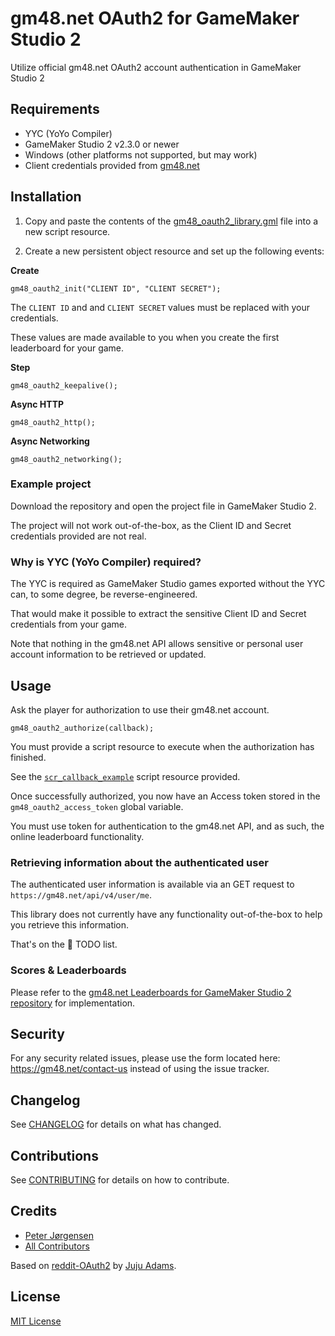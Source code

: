 # gm48.net OAuth2 for GameMaker Studio 2

Utilize official gm48.net OAuth2 account authentication in GameMaker Studio 2

## Requirements

* YYC (YoYo Compiler)
* GameMaker Studio 2 v2.3.0 or newer
* Windows (other platforms not supported, but may work)
* Client credentials provided from [gm48.net](https://gm48.net)

## Installation

1) Copy and paste the contents of the [gm48_oauth2_library.gml](scripts/gm48_oauth2_library/gm48_oauth2_library.gml) file into a new script resource.

2) Create a new persistent object resource and set up the following events:

**Create**

```gml
gm48_oauth2_init("CLIENT ID", "CLIENT SECRET");
```

The `CLIENT ID` and and `CLIENT SECRET` values must be replaced with your credentials.

These values are made available to you when you create the first leaderboard for your game.

**Step**
```gml
gm48_oauth2_keepalive();
```

**Async HTTP**

```gml
gm48_oauth2_http();
```

**Async Networking**

```gml
gm48_oauth2_networking();
```

### Example project

Download the repository and open the project file in GameMaker Studio 2.

The project will not work out-of-the-box, as the Client ID and Secret credentials provided are not real.

### Why is YYC (YoYo Compiler) required?

The YYC is required as GameMaker Studio games exported without the YYC can, to some degree, be reverse-engineered.

That would make it possible to extract the sensitive Client ID and Secret credentials from your game.

Note that nothing in the gm48.net API allows sensitive or personal user account information to be retrieved or updated.

## Usage

Ask the player for authorization to use their gm48.net account.

```gml
gm48_oauth2_authorize(callback);
```

You must provide a script resource to execute when the authorization has finished.

See the [`scr_callback_example`](scripts/scr_callback_example/scr_callback_example.gml) script resource provided.

Once successfully authorized, you now have an Access token stored in the ```gm48_oauth2_access_token``` global variable.

You must use token for authentication to the gm48.net API, and as such, the online leaderboard functionality.

### Retrieving information about the authenticated user

The authenticated user information is available via an GET request to `https://gm48.net/api/v4/user/me`.

This library does not currently have any functionality out-of-the-box to help you retrieve this information.

That's on the 📝 TODO list.

### Scores & Leaderboards

Please refer to the [gm48.net Leaderboards for GameMaker Studio 2 repository](https://github.com/tehwave/gm48.net-leaderboards-gms2) for implementation.

## Security

For any security related issues, please use the form located here: https://gm48.net/contact-us instead of using the issue tracker.

## Changelog

See [CHANGELOG](CHANGELOG.md) for details on what has changed.

## Contributions

See [CONTRIBUTING](CONTRIBUTING.md) for details on how to contribute.

## Credits

- [Peter Jørgensen](https://github.com/tehwave)
- [All Contributors](../../contributors)

Based on [reddit-OAuth2](https://github.com/JujuAdams/reddit-OAuth2) by [Juju Adams](https://github.com/JujuAdams).

## License

[MIT License](LICENSE)
